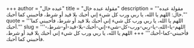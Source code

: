 +++
author = "عبده خال"
title = "مقولة عبده خال"
description = '''مقولة عبده خال: اللهم يا الله، يا ربي ورب كل شيء إني أحبك بلا قيد أو شرط، فأحببني كما أحبك.'''
quote = '''اللهم يا الله، يا ربي ورب كل شيء إني أحبك بلا قيد أو شرط، فأحببني كما أحبك.'''
slug = '''اللهم-يا-الله،-يا-ربي-ورب-كل-شيء-إني-أحبك-بلا-قيد-أو-شرط،-فأحببني-كما-أحبك'''
+++
اللهم يا الله، يا ربي ورب كل شيء إني أحبك بلا قيد أو شرط، فأحببني كما أحبك.
